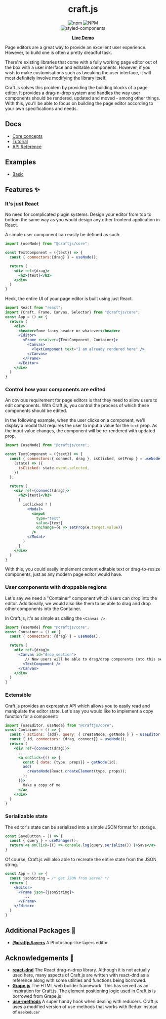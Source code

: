 
<div align="center" style={{d}}>
<h1>craft.js</h1>

<img alt="npm" src="https://img.shields.io/npm/v/@craftjs/core?color=%23000&style=for-the-badge">
<img alt="NPM" src="https://img.shields.io/npm/l/@craftjs/core?color=%23000&style=for-the-badge">

</div>

<div align="center" style={{d}}>
  <img alt="styled-components" src="assets/readme-demo.gif"/>
</div>

<p align="center">
  <strong>
    <a aria-label="next.js learn" href="https://prevwong.github.io/craft.js/">Live Demo</a>
  </strong>
</p>

Page editors are a great way to provide an excellent user experience. However, to build one is often a pretty dreadful task.

There're existing libraries that come with a fully working page editor out of the box with a user interface and editable components. However, if you wish to make customisations such as tweaking the user interface, it will most definitely involve modifying the library itself.

Craft.js solves this problem by providing the building blocks of a page editor. It provides a drag-n-drop system and handles the way user components should be rendered, updated and moved - among other things. With this, you'll be able to focus on building the page editor according to your own specifications and needs.

## Docs
- [Core concepts](https://prewong.github.io/craft.js/r/docs/concepts/nodes)
- [Tutorial](https://prewong.github.io/craft.js/r/docs/basic-tutorial)
- [API Reference](https://prewong.github.io/craft.js/r/docs/api/editor-state)

## Examples
- [Basic](https://prewong.github.io/craft.js/examples/basic)


## Features :sparkles:
### It's just React 
No need for complicated plugin systems. Design your editor from top to bottom the same way as you would design any other frontend application in React.

A simple user component can easily be defined as such:
```jsx
import {useNode} from "@craftjs/core";

const TextComponent = ({text}) => {
  const { connectors:{drag} } = useNode();

  return (
    <div ref={drag}>
      <h2>{text}</h2>
    </div>
  )
}
```

Heck, the entire UI of your page editor is built using just React. 
```jsx
import React from "react";
import {Craft, Frame, Canvas, Selector} from "@craftjs/core";
const App = () => {
  return (
    <div>
      <header>Some fancy header or whatever</header>
      <Editor>
        <Frame resolver={TextComponent, Container}>  
          <Canvas>
            <TextComponent text="I am already rendered here" />
          </Canvas>
        </Frame>
      </Editor>
    </div>
  )
}
```

### Control how your components are edited
An obvious requirement for page editors is that they need to allow users to edit components. With Craft.js, you control the process of which these components should be edited. 

In the following example, when the user clicks on a component, we'll display a modal that requires the user to input a value for the `text` prop. As the input value changes, the component will be re-rendered with updated prop. 

```jsx
import {useNode} from "@craftjs/core";

const TextComponent = ({text}) => {
  const { connectors:{ connect, drag }, isClicked, setProp } = useNode(
    (state) => ({ 
      isClicked: state.event.selected,
    })
  );

  return (
    <div ref={connect(drag)}>
      <h2>{text}</h2>
      {
        isClicked ? (
          <Modal>
            <input 
              type="text" 
              value={text} 
              onChange={e => setProp(e.target.value)} 
            />
          </Modal>
        )
      }
    </div>
  )
}
```
With this, you could easily implement content editable text or drag-to-resize components, just as any modern page editor would have.

### User components with droppable regions
Let's say we need a "Container" component which users can drop into the editor. Additionally, we would also like them to be able to drag and drop other components into the Container. 

In Craft.js, it's as simple as calling the `<Canvas />`

```jsx
import {useNode} from "@craftjs/core";
const Container = () => {
  const { connectors: {drag} } = useNode();

  return (
    <div ref={drag}>
      <Canvas id="drop_section">
         // Now users will be able to drag/drop components into this section
        <TextComponent />
      </Canvas>
    </div>
  )
}
```

### Extensible
Craft.js provides an expressive API which allows you to easily read and manipulate the editor state. Let's say you would like to implement a copy function for a component:
```jsx
import {useEditor, useNode} from "@craftjs/core";
const Container = () => {
  const { actions: {add}, query: { createNode, getNode } } = useEditor();
  const { id, connectors: {drag, connect}} = useNode();
  return (
    <div ref={connect(drag)}>
      ...
      <a onClick={() => {
        const { data: {type, props}} = getNode(id);
        add(
          createNode(React.createElement(type, props));
        );
      }}>
        Make a copy of me
      </a>
    </div>
  )
}

```

### Serializable state
The editor's state can be serialized into a simple JSON format for storage. 

```jsx
const SaveButton = () => {
  const { query } = useManager();
  return <a onClick={() => console.log(query.serialize()) }>Save</a>
}
```

Of course, Craft.js will also able to recreate the entire state from the JSON string.
```jsx
const App = () => {
  const jsonString = /* get JSON from server */
  return (
    <Editor>
      <Frame json={jsonString}>
        ...
      </Frame>
    </Editor>
  )
}
```

## Additional Packages :tada:
- **[@craftjs/layers](https://github.com/prevwong/craft.js/tree/master/packages/layers)** A Photoshop-like layers editor

## Acknowledgements :raised_hands:

- **[react-dnd](https://github.com/react-dnd/react-dnd)** The React drag-n-drop library. 
Although it is not actually used here, many aspects of Craft.js are written with react-dnd as a reference along with some utilities and functions being borrowed. 
- **[Grape.js](https://github.com/artf/grapesjs)** The HTML web builder framework. This has served as an inspiration for Craft.js. The element positioning logic used in Craft.js is borrowed from Grape.js
- **[use-methods](https://github.com/pelotom/use-methods)** A super handy hook when dealing with reducers. Craft.js uses a modified version of use-methods that works with Redux instead of `useReducer`

